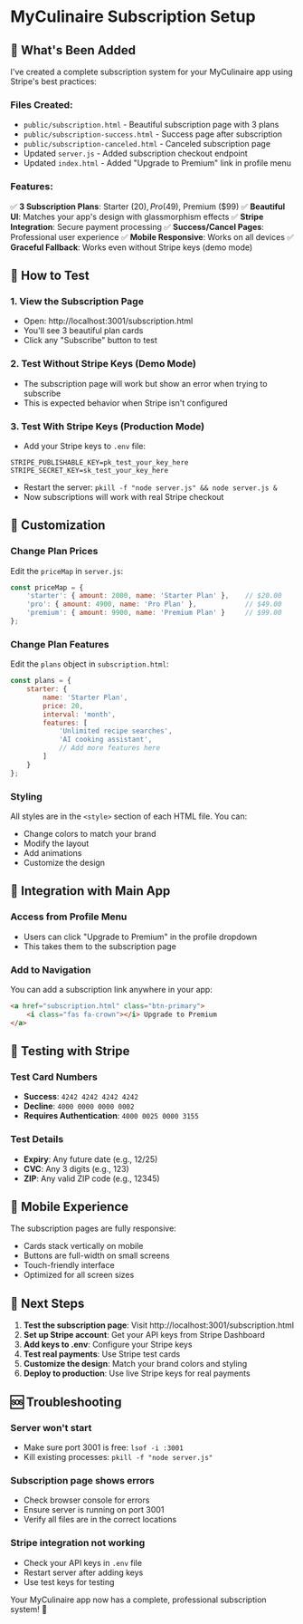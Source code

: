 # MyCulinaire Subscription Setup

## 🎉 What's Been Added

I've created a complete subscription system for your MyCulinaire app using Stripe's best practices:

### Files Created:
- `public/subscription.html` - Beautiful subscription page with 3 plans
- `public/subscription-success.html` - Success page after subscription
- `public/subscription-canceled.html` - Canceled subscription page
- Updated `server.js` - Added subscription checkout endpoint
- Updated `index.html` - Added "Upgrade to Premium" link in profile menu

### Features:
✅ **3 Subscription Plans**: Starter ($20), Pro ($49), Premium ($99)
✅ **Beautiful UI**: Matches your app's design with glassmorphism effects
✅ **Stripe Integration**: Secure payment processing
✅ **Success/Cancel Pages**: Professional user experience
✅ **Mobile Responsive**: Works on all devices
✅ **Graceful Fallback**: Works even without Stripe keys (demo mode)

## 🚀 How to Test

### 1. View the Subscription Page
- Open: http://localhost:3001/subscription.html
- You'll see 3 beautiful plan cards
- Click any "Subscribe" button to test

### 2. Test Without Stripe Keys (Demo Mode)
- The subscription page will work but show an error when trying to subscribe
- This is expected behavior when Stripe isn't configured

### 3. Test With Stripe Keys (Production Mode)
- Add your Stripe keys to `.env` file:
```env
STRIPE_PUBLISHABLE_KEY=pk_test_your_key_here
STRIPE_SECRET_KEY=sk_test_your_key_here
```
- Restart the server: `pkill -f "node server.js" && node server.js &`
- Now subscriptions will work with real Stripe checkout

## 🎨 Customization

### Change Plan Prices
Edit the `priceMap` in `server.js`:
```javascript
const priceMap = {
    'starter': { amount: 2000, name: 'Starter Plan' },    // $20.00
    'pro': { amount: 4900, name: 'Pro Plan' },            // $49.00
    'premium': { amount: 9900, name: 'Premium Plan' }     // $99.00
};
```

### Change Plan Features
Edit the `plans` object in `subscription.html`:
```javascript
const plans = {
    starter: {
        name: 'Starter Plan',
        price: 20,
        interval: 'month',
        features: [
            'Unlimited recipe searches',
            'AI cooking assistant',
            // Add more features here
        ]
    }
};
```

### Styling
All styles are in the `<style>` section of each HTML file. You can:
- Change colors to match your brand
- Modify the layout
- Add animations
- Customize the design

## 🔧 Integration with Main App

### Access from Profile Menu
- Users can click "Upgrade to Premium" in the profile dropdown
- This takes them to the subscription page

### Add to Navigation
You can add a subscription link anywhere in your app:
```html
<a href="subscription.html" class="btn-primary">
    <i class="fas fa-crown"></i> Upgrade to Premium
</a>
```

## 🧪 Testing with Stripe

### Test Card Numbers
- **Success**: `4242 4242 4242 4242`
- **Decline**: `4000 0000 0000 0002`
- **Requires Authentication**: `4000 0025 0000 3155`

### Test Details
- **Expiry**: Any future date (e.g., 12/25)
- **CVC**: Any 3 digits (e.g., 123)
- **ZIP**: Any valid ZIP code (e.g., 12345)

## 📱 Mobile Experience

The subscription pages are fully responsive:
- Cards stack vertically on mobile
- Buttons are full-width on small screens
- Touch-friendly interface
- Optimized for all screen sizes

## 🎯 Next Steps

1. **Test the subscription page**: Visit http://localhost:3001/subscription.html
2. **Set up Stripe account**: Get your API keys from Stripe Dashboard
3. **Add keys to .env**: Configure your Stripe keys
4. **Test real payments**: Use Stripe test cards
5. **Customize the design**: Match your brand colors and styling
6. **Deploy to production**: Use live Stripe keys for real payments

## 🆘 Troubleshooting

### Server won't start
- Make sure port 3001 is free: `lsof -i :3001`
- Kill existing processes: `pkill -f "node server.js"`

### Subscription page shows errors
- Check browser console for errors
- Ensure server is running on port 3001
- Verify all files are in the correct locations

### Stripe integration not working
- Check your API keys in `.env` file
- Restart server after adding keys
- Use test keys for testing

Your MyCulinaire app now has a complete, professional subscription system! 🎉
